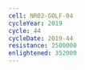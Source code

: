 ```yaml
---
cell: NR02-GOLF-04
cycleYear: 2019
cycle: 44
cycleDate: 2019-44
resistance: 2500000
enlightened: 352000
---
```

